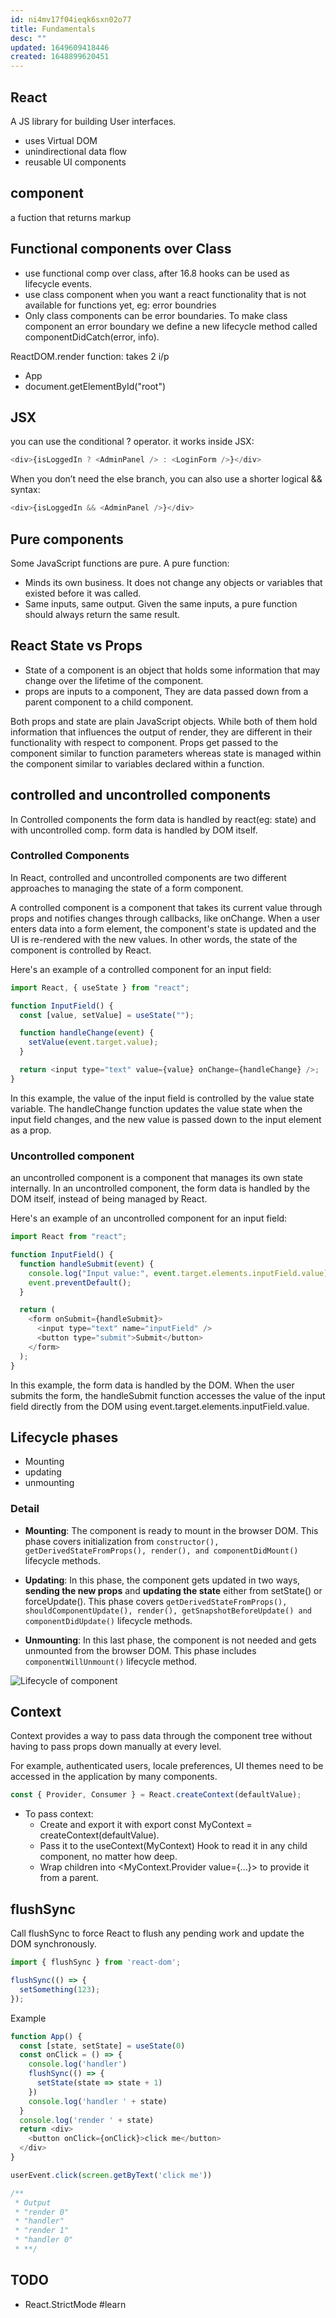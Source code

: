 ```yaml
---
id: ni4mv17f04ieqk6sxn02o77
title: Fundamentals
desc: ""
updated: 1649609418446
created: 1648899620451
---
```


## React

A JS library for building User interfaces.

- uses Virtual DOM
- unindirectional data flow
- reusable UI components

## component

a fuction that returns markup

## Functional components over Class

- use functional comp over class, after 16.8 hooks can be used as lifecycle events.
- use class component when you want a react functionality that is not available for functions yet, eg: error boundries
- Only class components can be error boundaries. To make class component an error boundary we define a new lifecycle method called componentDidCatch(error, info).

ReactDOM.render function: takes 2 i/p

- App
- document.getElementById("root")

## JSX

you can use the conditional ? operator. it works inside JSX:

```js
<div>{isLoggedIn ? <AdminPanel /> : <LoginForm />}</div>
```

When you don’t need the else branch, you can also use a shorter logical && syntax:

```js
<div>{isLoggedIn && <AdminPanel />}</div>
```

## Pure components

Some JavaScript functions are pure. A pure function:

- Minds its own business. It does not change any objects or variables that existed before it was called.
- Same inputs, same output. Given the same inputs, a pure function should always return the same result.

## React State vs Props

- State of a component is an object that holds some information that may change over the lifetime of the component.
- props are inputs to a component, They are data passed down from a parent component to a child component.

Both props and state are plain JavaScript objects. While both of them hold information that influences the output of render, they are different in their functionality with respect to component. Props get passed to the component similar to function parameters whereas state is managed within the component similar to variables declared within a function.

## controlled and uncontrolled components

In Controlled components the form data is handled by react(eg: state) and with uncontrolled comp. form data is handled by DOM itself.

### Controlled Components

In React, controlled and uncontrolled components are two different approaches to managing the state of a form component.

A controlled component is a component that takes its current value through props and notifies changes through callbacks, like onChange. When a user enters data into a form element, the component's state is updated and the UI is re-rendered with the new values. In other words, the state of the component is controlled by React.

Here's an example of a controlled component for an input field:

```js
import React, { useState } from "react";

function InputField() {
  const [value, setValue] = useState("");

  function handleChange(event) {
    setValue(event.target.value);
  }

  return <input type="text" value={value} onChange={handleChange} />;
}
```

In this example, the value of the input field is controlled by the value state variable. The handleChange function updates the value state when the input field changes, and the new value is passed down to the input element as a prop.

### Uncontrolled component

an uncontrolled component is a component that manages its own state internally. In an uncontrolled component, the form data is handled by the DOM itself, instead of being managed by React.

Here's an example of an uncontrolled component for an input field:

```js
import React from "react";

function InputField() {
  function handleSubmit(event) {
    console.log("Input value:", event.target.elements.inputField.value);
    event.preventDefault();
  }

  return (
    <form onSubmit={handleSubmit}>
      <input type="text" name="inputField" />
      <button type="submit">Submit</button>
    </form>
  );
}
```

In this example, the form data is handled by the DOM. When the user submits the form, the handleSubmit function accesses the value of the input field directly from the DOM using event.target.elements.inputField.value.

## Lifecycle phases

- Mounting
- updating
- unmounting

### Detail

- **Mounting**: The component is ready to mount in the browser DOM. This phase covers initialization from
  `constructor(), getDerivedStateFromProps(), render(), and componentDidMount()` lifecycle methods.

- **Updating**: In this phase, the component gets updated in two ways, **sending the new props** and **updating the state** either from setState() or forceUpdate(). This phase covers `getDerivedStateFromProps(), shouldComponentUpdate(), render(), getSnapshotBeforeUpdate() and componentDidUpdate()` lifecycle methods.

- **Unmounting**: In this last phase, the component is not needed and gets unmounted from the browser DOM. This phase includes `componentWillUnmount()` lifecycle method.

![Lifecycle of component](/assets/images/2023-04-14-19-35-20.png)

## Context

Context provides a way to pass data through the component tree without having to pass props down manually at every level.

For example, authenticated users, locale preferences, UI themes need to be accessed in the application by many components.

```js
const { Provider, Consumer } = React.createContext(defaultValue);
```

- To pass context:
  - Create and export it with export const MyContext = createContext(defaultValue).
  - Pass it to the useContext(MyContext) Hook to read it in any child component, no matter how deep.
  - Wrap children into <MyContext.Provider value={...}> to provide it from a parent.

## flushSync
Call flushSync to force React to flush any pending work and update the DOM synchronously.
```js
import { flushSync } from 'react-dom';

flushSync(() => {
  setSomething(123);
});
```
Example

```js
function App() {
  const [state, setState] = useState(0)
  const onClick = () => {
    console.log('handler')
    flushSync(() => {
      setState(state => state + 1)
    })
    console.log('handler ' + state)
  }
  console.log('render ' + state)
  return <div>
    <button onClick={onClick}>click me</button>
  </div>
}

userEvent.click(screen.getByText('click me'))

/**
 * Output
 * "render 0"
 * "handler"
 * "render 1"
 * "handler 0"
 * **/
```
## TODO

- React.StrictMode #learn

